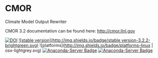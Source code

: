 # CMOR
Climate Model Output Rewriter

CMOR 3.2 documentation can be found here: http://cmor.llnl.gov


[![DOI](https://zenodo.org/badge/10127138.svg)](https://zenodo.org/badge/latestdoi/10127138)
[![stable version](http://img.shields.io/badge/stable version-3.2.2-brightgreen.svg)](https://github.com/PCMDI/cmor/releases/tag/3.2.2)
![platforms](http://img.shields.io/badge/platforms-linux | osx-lightgrey.svg)
[![Anaconda-Server Badge](https://anaconda.org/pcmdi/cmor/badges/installer/conda.svg)](https://conda.anaconda.org/pcmdi)
[![Anaconda-Server Badge](https://anaconda.org/pcmdi/cmor/badges/downloads.svg)](https://anaconda.org/pcmdi)
